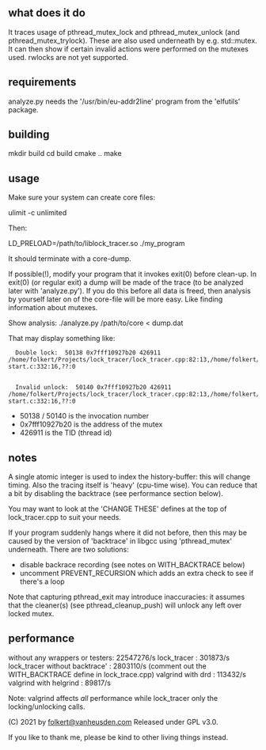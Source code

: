 what does it do
---------------
It traces usage of pthread_mutex_lock and pthread_mutex_unlock
(and pthread_mutex_trylock).
These are also used underneath by e.g. std::mutex.
It can then show if certain invalid actions were performed on
the mutexes used.
rwlocks are not yet supported.


requirements
------------
analyze.py needs the '/usr/bin/eu-addr2line' program from the
'elfutils' package.


building
--------
  mkdir build
  cd build
  cmake ..
  make


usage
-----
Make sure your system can create core files:

  ulimit -c unlimited

Then:

  LD_PRELOAD=/path/to/liblock_tracer.so ./my_program

It should terminate with a core-dump.

If possible(!), modify your program that it invokes exit(0)
before clean-up. In exit(0) (or regular exit) a dump will be
made of the trace (to be analyzed later with 'analyze.py').
If you do this before all data is freed, then analysis by
yourself later on of the core-file will be more easy. Like
finding information about mutexes.


Show analysis:
  ./analyze.py /path/to/core < dump.dat

That may display something like:

```
  Double lock:  50138 0x7fff10927b20 426911 /home/folkert/Projects/lock_tracer/lock_tracer.cpp:82:13,/home/folkert/Projects/lock_tracer/lock_tracer.cpp:101:36,/home/folkert/Projects/lock_tracer/test.c:48:2,../csu/libc-start.c:332:16,??:0


  Invalid unlock:  50140 0x7fff10927b20 426911 /home/folkert/Projects/lock_tracer/lock_tracer.cpp:82:13,/home/folkert/Projects/lock_tracer/lock_tracer.cpp:108:38,/home/folkert/Projects/lock_tracer/test.c:50:2,../csu/libc-start.c:332:16,??:0
```

* 50138 / 50140 is the invocation number
* 0x7fff10927b20 is the address of the mutex
* 426911 is the TID (thread id)


notes
-----
A single atomic integer is used to index the history-buffer: this
will change timing. Also the tracing itself is 'heavy' (cpu-time
wise). You can reduce that a bit by disabling the backtrace (see
performance section below).

You may want to look at the 'CHANGE THESE' defines at the top of
lock_tracer.cpp to suit your needs.

If your program suddenly hangs where it did not before, then
this may be caused by the version of 'backtrace' in libgcc
using 'pthread_mutex' underneath.
There are two solutions:
- disable backrace recording (see notes on WITH_BACKTRACE below)
- uncomment PREVENT_RECURSION which adds an extra check to see
  if there's a loop

Note that capturing pthread_exit may introduce inaccuracies: it
assumes that the cleaner(s) (see pthread_cleanup_push) will
unlock any left over locked mutex.


performance
-----------
without any wrappers or testers: 22547276/s
lock_tracer                    :   301873/s
lock_tracer without backtrace' :  2803110/s  (comment out the WITH_BACKTRACE define in lock_trace.cpp)
valgrind with drd              :   113432/s
valgrind with helgrind         :    89817/s

Note: valgrind affects *all* performance while lock_tracer only
the locking/unlocking calls.


(C) 2021 by folkert@vanheusden.com
Released under GPL v3.0.

If you like to thank me, please be kind to other living things instead.
